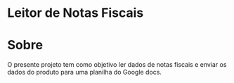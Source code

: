 # Leitor de Notas Fiscais

# Sobre

O presente projeto tem como objetivo ler dados de notas fiscais e enviar os dados do produto para uma planilha do Google docs.

